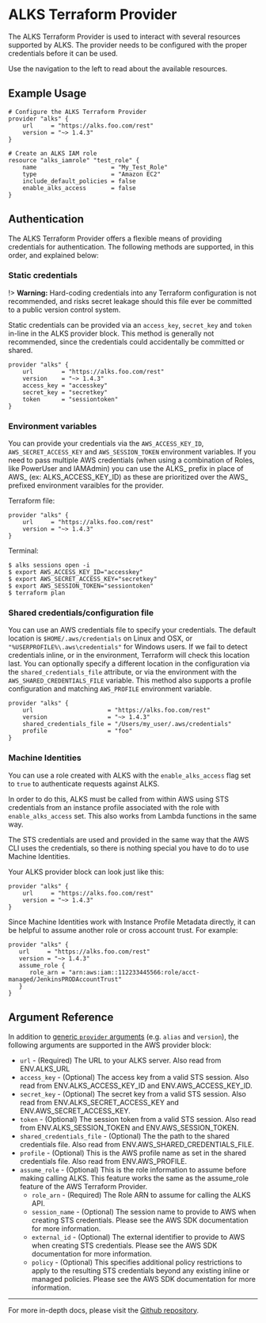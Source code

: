 # ALKS Terraform Provider

The ALKS Terraform Provider is used to interact with several resources supported by ALKS. The provider needs to be configured with the proper credentials before it can be used.

Use the navigation to the left to read about the available resources.

## Example Usage

```hcl
# Configure the ALKS Terraform Provider
provider "alks" {
    url     = "https://alks.foo.com/rest"
    version = "~> 1.4.3"
}

# Create an ALKS IAM role
resource "alks_iamrole" "test_role" {
    name                     = "My_Test_Role"
    type                     = "Amazon EC2"
    include_default_policies = false
    enable_alks_access       = false
}
```

## Authentication

The ALKS Terraform Provider offers a flexible means of providing credentials for authentication. The following methods are supported, in this order, and explained below:

### Static credentials

!> **Warning:** Hard-coding credentials into any Terraform configuration is not recommended, and risks secret leakage should this file ever be committed to a public version control system.

Static credentials can be provided via an `access_key`, `secret_key` and `token` in-line in the ALKS provider block. This method is generally not recommended, since the credentials could accidentally be committed or shared.

```hcl
provider "alks" {
    url        = "https://alks.foo.com/rest"
    version    = "~> 1.4.3"
    access_key = "accesskey"
    secret_key = "secretkey"
    token      = "sessiontoken"
}
```

### Environment variables
You can provide your credentials via the `AWS_ACCESS_KEY_ID`, `AWS_SECRET_ACCESS_KEY` and `AWS_SESSION_TOKEN` environment variables. If you need to pass multiple AWS credentials (when using a combination of Roles, like PowerUser and IAMAdmin) you can use the ALKS_ prefix in place of AWS_ (ex: ALKS_ACCESS_KEY_ID) as these are prioritized over the AWS_ prefixed environment varaibles for the provider.

Terraform file:
```hcl
provider "alks" {
    url     = "https://alks.foo.com/rest"
    version = "~> 1.4.3"
}
```

Terminal:
```hcl
$ alks sessions open -i
$ export AWS_ACCESS_KEY_ID="accesskey"
$ export AWS_SECRET_ACCESS_KEY="secretkey"
$ export AWS_SESSION_TOKEN="sessiontoken"
$ terraform plan
```

### Shared credentials/configuration file
You can use an AWS credentials file to specify your credentials. The default location is `$HOME/.aws/credentials` on Linux and OSX, or `"%USERPROFILE%\.aws\credentials"` for Windows users. If we fail to detect credentials inline, or in the environment, Terraform will check this location last. You can optionally specify a different location in the configuration via the `shared_credentials_file` attribute, or via the environment with the `AWS_SHARED_CREDENTIALS_FILE` variable. This method also supports a profile configuration and matching `AWS_PROFILE` environment variable.

```hcl
provider "alks" {
    url                     = "https://alks.foo.com/rest"
    version                 = "~> 1.4.3"
    shared_credentials_file = "/Users/my_user/.aws/credentials"
    profile                 = "foo"
}
```

### Machine Identities
You can use a role created with ALKS with the `enable_alks_access` flag set to `true` to authenticate requests against ALKS.

In order to do this, ALKS must be called from within AWS using STS credentials from an instance profile associated with the role with `enable_alks_access` set. This also works from Lambda functions in the same way.

The STS credentials are used and provided in the same way that the AWS CLI uses the credentials, so there is nothing special you have to do to use Machine Identities.

Your ALKS provider block can look just like this:

```hcl
provider "alks" {
    url     = "https://alks.foo.com/rest"
    version = "~> 1.4.3"
}
```

Since Machine Identities work with Instance Profile Metadata directly, it can be helpful to assume another role or cross account trust. For example:

```hcl
provider "alks" {
   url     = "https://alks.foo.com/rest"
   version = "~> 1.4.3"
   assume_role {
      role_arn = "arn:aws:iam::112233445566:role/acct-managed/JenkinsPRODAccountTrust"
   }
}
```

## Argument Reference

In addition to [generic `provider` arguments](https://www.terraform.io/docs/configuration/providers.html?_ga=2.182283811.562816692.1597670778-20010454.1565803281) (e.g. `alias` and `version`), the following arguments are supported in the AWS provider block:

* `url` - (Required) The URL to your ALKS server. Also read from ENV.ALKS_URL
* `access_key` - (Optional) The access key from a valid STS session. Also read from ENV.ALKS_ACCESS_KEY_ID and ENV.AWS_ACCESS_KEY_ID.
* `secret_key` - (Optional) The secret key from a valid STS session. Also read from ENV.ALKS_SECRET_ACCESS_KEY and ENV.AWS_SECRET_ACCESS_KEY.
* `token` - (Optional) The session token from a valid STS session. Also read from ENV.ALKS_SESSION_TOKEN and ENV.AWS_SESSION_TOKEN.
* `shared_credentials_file` - (Optional) The the path to the shared credentials file. Also read from ENV.AWS_SHARED_CREDENTIALS_FILE.
* `profile` - (Optional) This is the AWS profile name as set in the shared credentials file. Also read from ENV.AWS_PROFILE.
* `assume_role` - (Optional) This is the role information to assume before making calling ALKS. This feature works the same as the assume_role feature of the AWS Terraform Provider.
    * `role_arn` - (Required) The Role ARN to assume for calling the ALKS API.
    * `session_name` - (Optional) The session name to provide to AWS when creating STS credentials. Please see the AWS SDK documentation for more information.
    * `external_id` - (Optional) The external identifier to provide to AWS when creating STS credentials. Please see the AWS SDK documentation for more information.
    * `policy` - (Optional) This specifies additional policy restrictions to apply to the resulting STS credentials beyond any existing inline or managed policies. Please see the AWS SDK documentation for more information.

---
For more in-depth docs, please visit the [Github repository](https://github.com/Cox-Automotive/terraform-provider-alks).